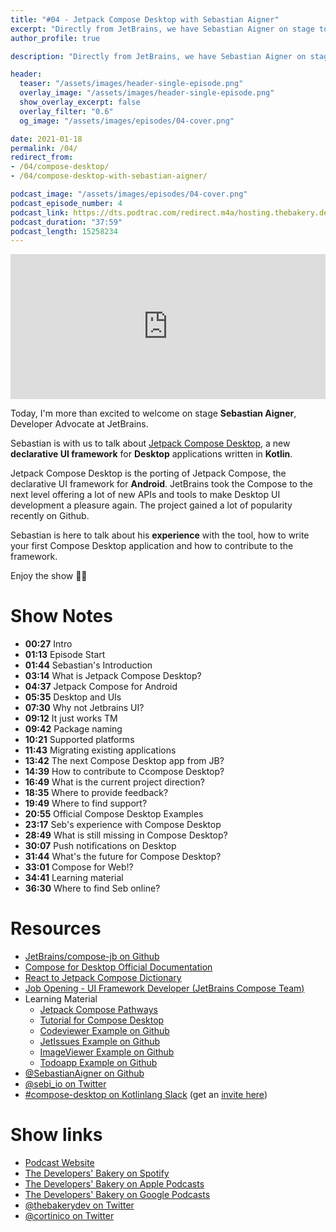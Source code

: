 ```yaml
---
title: "#04 - Jetpack Compose Desktop with Sebastian Aigner"
excerpt: "Directly from JetBrains, we have Sebastian Aigner on stage to talk about Jetpack Compose Desktop, the new desktop UI declarative framework from JB."
author_profile: true

description: "Directly from JetBrains, we have Sebastian Aigner on stage to talk about Jetpack Compose Desktop, the new desktop UI declarative framework from JB."

header:
  teaser: "/assets/images/header-single-episode.png"
  overlay_image: "/assets/images/header-single-episode.png"
  show_overlay_excerpt: false
  overlay_filter: "0.6"
  og_image: "/assets/images/episodes/04-cover.png"

date: 2021-01-18
permalink: /04/
redirect_from:
- /04/compose-desktop/
- /04/compose-desktop-with-sebastian-aigner/

podcast_image: "/assets/images/episodes/04-cover.png"
podcast_episode_number: 4
podcast_link: https://dts.podtrac.com/redirect.m4a/hosting.thebakery.dev/04-thedevelopersbakery-compose-desktop.m4a
podcast_duration: "37:59"
podcast_length: 15258234
---
```


<iframe src="https://open.spotify.com/embed-podcast/episode/685g5XevPoWLnW0uNQshXr" width="100%" height="232" frameborder="0" allowtransparency="true" allow="encrypted-media"></iframe>

Today, I'm more than excited to welcome on stage **Sebastian Aigner**, Developer Advocate at JetBrains.

Sebastian is with us to talk about [Jetpack Compose Desktop](https://github.com/JetBrains/compose-jb), a new **declarative UI framework** for **Desktop** applications written in **Kotlin**.

Jetpack Compose Desktop is the porting of Jetpack Compose, the declarative UI framework for **Android**. JetBrains took the Compose to the next level offering a lot of new APIs and tools to make Desktop UI development a pleasure again. The project gained a lot of popularity recently on Github. 

Sebastian is here to talk about his **experience** with the tool, how to write your first Compose Desktop application and how to contribute to the framework.

Enjoy the show 👨‍🍳

# Show Notes

* **00:27**	Intro
* **01:13**	Episode Start
* **01:44** Sebastian's Introduction
* **03:14** What is Jetpack Compose Desktop?
* **04:37** Jetpack Compose for Android
* **05:35** Desktop and UIs
* **07:30** Why not Jetbrains UI?
* **09:12** It just works TM
* **09:42** Package naming
* **10:21** Supported platforms
* **11:43** Migrating existing applications
* **13:42** The next Compose Desktop app from JB?
* **14:39** How to contribute to Ccompose Desktop?
* **16:49** What is the current project direction?
* **18:35** Where to provide feedback?
* **19:49** Where to find support?
* **20:55** Official Compose Desktop Examples
* **23:17** Seb's experience with Compose Desktop
* **28:49** What is still missing in Compose Desktop?
* **30:07** Push notifications on Desktop
* **31:44** What's the future for Compose Desktop?
* **33:01** Compose for Web!?
* **34:41** Learning material
* **36:30** Where to find Seb online?

# Resources

* <i class="fab fa-github"></i> [JetBrains/compose-jb on Github](https://github.com/JetBrains/compose-jb)
* <i class="fas fa-link"></i> [Compose for Desktop Official Documentation](https://www.jetbrains.com/lp/compose/)
* <i class="fas fa-link"></i> [React to Jetpack Compose Dictionary](https://tigeroakes.com/posts/react-to-compose-dictionary/)
* <i class="fas fa-briefcase"></i> [Job Opening - UI Framework Developer (JetBrains Compose Team)](https://www.jetbrains.com/careers/jobs/ui-framework-developer-400/)
* Learning Material
  * <i class="fas fa-graduation-cap"></i> [Jetpack Compose Pathways](https://developer.android.com/courses/pathways/compose)
  * <i class="fas fa-graduation-cap"></i> [Tutorial for Compose Desktop](https://github.com/JetBrains/compose-jb/blob/master/tutorials/Getting_Started/README.md)
  * <i class="fab fa-github"></i> [Codeviewer Example on Github](https://github.com/JetBrains/compose-jb/tree/master/examples/codeviewer)
  * <i class="fab fa-github"></i> [JetIssues Example on Github](https://github.com/JetBrains/compose-jb/tree/master/examples/issues)
  * <i class="fab fa-github"></i> [ImageViewer Example on Github](https://github.com/JetBrains/compose-jb/tree/master/examples/imageviewer)
  * <i class="fab fa-github"></i> [Todoapp Example on Github](https://github.com/JetBrains/compose-jb/tree/master/examples/todoapp)
* <i class="fab fa-github"></i> [@SebastianAigner on Github](https://github.com/SebastianAigner)
* <i class="fab fa-twitter"></i> [@sebi_io on Twitter](https://twitter.com/sebi_io)
* <i class="fab fa-slack"></i> [#compose-desktop on Kotlinlang Slack](https://kotlinlang.slack.com/archives/C01D6HTPATV) (get an [invite here](https://surveys.jetbrains.com/s3/kotlin-slack-sign-up?_ga=2.193829357.1956188841.1610124096-293668568.1579015494))

# Show links

* <i class="fas fa-link"></i> [Podcast Website](https://thebakery.dev)
* <i class="fab fa-spotify"></i> [The Developers' Bakery on Spotify](https://open.spotify.com/show/4jV6Yoz7D38sZJlYMzJm3k?si=AL3ske_0R_CKlEScMhYhug)
* <i class="fas fa-podcast"></i> [The Developers' Bakery on Apple Podcasts](https://podcasts.apple.com/us/podcast/the-developers-bakery/id1542849034)
* <i class="fab fa-google-play"></i> [The Developers' Bakery on Google Podcasts](https://podcasts.google.com/feed/aHR0cHM6Ly90aGViYWtlcnkuZGV2L3BvZGNhc3QueG1s)
* <i class="fab fa-twitter"></i> [@thebakerydev on Twitter](https://twitter.com/thebakerydev)
* <i class="fab fa-twitter"></i> [@cortinico on Twitter](https://twitter.com/cortinico)